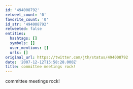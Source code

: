 ```yaml
---
id: '494008792'
retweet_count: '0'
favorite_count: '0'
id_str: '494008792'
retweeted: false
entities:
  hashtags: []
  symbols: []
  user_mentions: []
  urls: []
original_url: https://twitter.com/jth/status/494008792
date: '2007-12-12T15:58:28.000Z'
title: committee meetings rock!
---
```


committee meetings rock!
